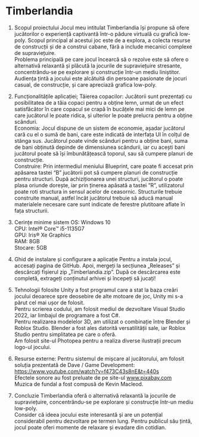 # Timberlandia
1. Scopul proiectului 
Jocul meu intitulat Timberlandia își propune să ofere jucătorilor o experiență captivantă într-o pădure virtuală cu grafică low-poly. Scopul principal al acestui joc este de a explora, a colecta resurse de construcții și de a construi cabane, fără a include mecanici complexe de supraviețuire.  <br>
Problema principală pe care jocul încearcă să o rezolve este să ofere o alternativă relaxantă și plăcută la jocurile de supraviețuire stresante, concentrându-se pe explorare și construcție într-un mediu liniștitor. <br>
Audiența țintă a jocului este alcătuită din persoane pasionate de jocuri casual, de construcție, și care apreciază grafica low-poly. <br>

2. Funcționalitățile aplicației; 
Tăierea copacilor: Jucătorii sunt prezentați cu posibilitatea de a tăia copaci pentru a obține lemn, urmat de un efect satisfăcător în care copacul se crapă în bucățele mai mici de lemn pe care jucătorul le poate ridica, și ulterior le poate prelucra pentru a obține scânduri. <br>
Economia: Jocul dispune de un sistem de economie, așadar jucătorul cară cu el o sumă de bani, care este indicată de interfața UI în colțul de stânga sus. Jucătorul poate vinde scânduri pentru a obține bani, suma de bani obținută depinde de dimensiunea scândurii, iar cu acești bani jucătorul poate să își îmbunătățească toporul, sau să cumpere planuri de construcție. <br>
Construire: Prin intermediul meniului Blueprint, care poate fi accesat prin apăsarea tastei “B” jucătorii pot să cumpere planuri de construcție pentru structuri. După achiziționarea unei structuri, jucătorul o poate plasa oriunde dorește, iar prin ținerea apăsată a tastei ”R”, utilizatorul poate roti structura in sensul acelor de ceasornic. Structurile trebuie construite manual, astfel încât jucătorul trebuie să aducă manual materialele necesare care sunt indicate de ferestre plutitoare aflate în fața structurii. <br>


3. Cerințe minime sistem 
    OS: Windows 10 <br>
    CPU: Intel® Core™ i5-1135G7 <br>
    GPU: Iris® Xe Graphics <br>
    RAM: 8GB <br>
    Stocare: 5GB <br>

4. Ghid de instalare și configurare a aplicație 
Pentru a instala jocul, accesați pagina de GitHub. Apoi, mergeți la secțiunea „Releases” și descărcați fișierul zip „Timberlandia.zip”. După ce descărcarea este completă, extrageți conținutul arhivei și începeți să jucați! 

5. Tehnologii folosite 
    Unity a fost programul care a stat la baza creări jocului deoarece spre deosebire de alte motoare de joc, Unity mi s-a părut cel mai ușor de folosit. <br>
    Pentru scrierea codului, am folosit mediul de dezvoltare Visual Studio 2022, iar limbajul de programare a fost C#. <br>
    Pentru realizarea modelelor 3D, am utilizat o combinație între Blender și Roblox Studio. Blender a fost ales datorită versatilității sale, iar Roblox Studio pentru simplitatea pe care o oferă. <br>
    Am folosit site-ul Photopea pentru a realiza diverse ilustrații precum logo-ul jocului. <br>

6. Resurse externe: 
    Pentru sistemul de mișcare al jucătorului, am folosit soluția prezentată de Dave / Game Development: <br>
    https://www.youtube.com/watch?v=f473C43s8nE&t=440s<br>
    Efectele sonore au fost preluate de pe site-ul www.pixabay.com <br>
    Muzica de fundal a fost compusă de Kevin Macleod. 

8. Concluzie 
Timberlandia oferă o alternativă relaxantă la jocurile de supraviețuire, concentrându-se pe explorare și construcție într-un mediu low-poly. <br>
Consider că ideea jocului este interesantă și are un potențial considerabil pentru dezvoltare pe termen lung. Pentru publicul său țintă, jocul poate oferi momente de relaxare și evadare din cotidian. 
